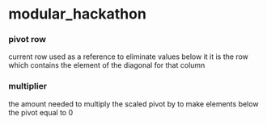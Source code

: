 # modular_hackathon

### pivot row
current row used as a reference to eliminate values below it 
it is the row which contains the element of the diagonal for that column 


### multiplier 
the amount needed to multiply the scaled pivot by to make elements below the
pivot equal to 0 
